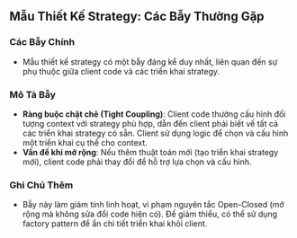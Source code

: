 ## Mẫu Thiết Kế Strategy: Các Bẫy Thường Gặp

### Các Bẫy Chính
- Mẫu thiết kế strategy có một bẫy đáng kể duy nhất, liên quan đến sự phụ thuộc giữa client code và các triển khai strategy.

### Mô Tả Bẫy
- **Ràng buộc chặt chẽ (Tight Coupling)**: Client code thường cấu hình đối tượng context với strategy phù hợp, dẫn đến client phải biết về tất cả các triển khai strategy có sẵn. Client sử dụng logic để chọn và cấu hình một triển khai cụ thể cho context.
- **Vấn đề khi mở rộng**: Nếu thêm thuật toán mới (tạo triển khai strategy mới), client code phải thay đổi để hỗ trợ lựa chọn và cấu hình.

### Ghi Chú Thêm
- Bẫy này làm giảm tính linh hoạt, vi phạm nguyên tắc Open-Closed (mở rộng mà không sửa đổi code hiện có). Để giảm thiểu, có thể sử dụng factory pattern để ẩn chi tiết triển khai khỏi client.